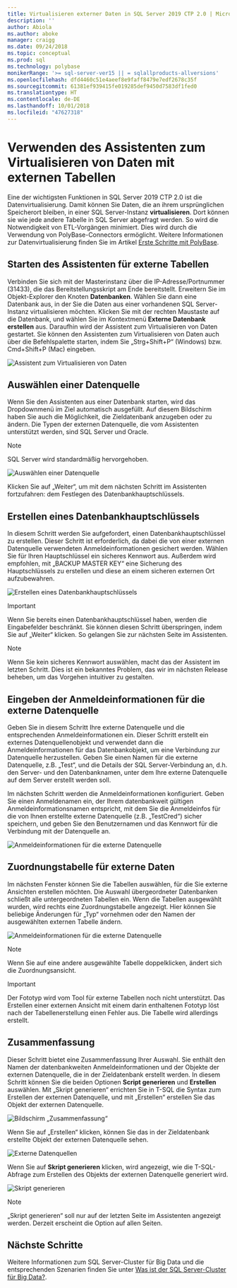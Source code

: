 ```yaml
---
title: Virtualisieren externer Daten in SQL Server 2019 CTP 2.0 | Microsoft-Dokumentation
description: ''
author: Abiola
ms.author: aboke
manager: craigg
ms.date: 09/24/2018
ms.topic: conceptual
ms.prod: sql
ms.technology: polybase
monikerRange: '>= sql-server-ver15 || = sqlallproducts-allversions'
ms.openlocfilehash: dfd4460c51e4aeef8e9faff8479e7edf2678c35f
ms.sourcegitcommit: 61381ef939415fe019285def9450d7583df1fed0
ms.translationtype: HT
ms.contentlocale: de-DE
ms.lasthandoff: 10/01/2018
ms.locfileid: "47627318"
---
```

# <a name="use-the-data-external-table-wizard-with-external-tables"></a>Verwenden des Assistenten zum Virtualisieren von Daten mit externen Tabellen

Eine der wichtigsten Funktionen in SQL Server 2019 CTP 2.0 ist die Datenvirtualisierung.  Damit können Sie Daten, die an ihrem ursprünglichen Speicherort bleiben, in einer SQL Server-Instanz **virtualisieren**. Dort können sie wie jede andere Tabelle in SQL Server abgefragt werden. So wird die Notwendigkeit von ETL-Vorgängen minimiert. Dies wird durch die Verwendung von PolyBase-Connectors ermöglicht. Weitere Informationen zur Datenvirtualisierung finden Sie im Artikel [Erste Schritte mit PolyBase](polybase-guide.md).

## <a name="launch-the-external-table-wizard"></a>Starten des Assistenten für externe Tabellen

Verbinden Sie sich mit der Masterinstanz über die IP-Adresse/Portnummer (31433), die das Bereitstellungsskript am Ende bereitstellt. Erweitern Sie im Objekt-Explorer den Knoten **Datenbanken**. Wählen Sie dann eine Datenbank aus, in der Sie die Daten aus einer vorhandenen SQL Server-Instanz virtualisieren möchten. Klicken Sie mit der rechten Maustaste auf die Datenbank, und wählen Sie im Kontextmenü **Externe Datenbank erstellen** aus. Daraufhin wird der Assistent zum Virtualisieren von Daten gestartet. Sie können den Assistenten zum Virtualisieren von Daten auch über die Befehlspalette starten, indem Sie „Strg+Shift+P“ (Windows) bzw. Cmd+Shift+P (Mac) eingeben.

![Assistent zum Virtualisieren von Daten](media/data-virtualization/virtualize-data-wizard.png)
## <a name="select-a-data-source"></a>Auswählen einer Datenquelle

Wenn Sie den Assistenten aus einer Datenbank starten, wird das Dropdownmenü im Ziel automatisch ausgefüllt. Auf diesem Bildschirm haben Sie auch die Möglichkeit, die Zieldatenbank anzugeben oder zu ändern. Die Typen der externen Datenquelle, die vom Assistenten unterstützt werden, sind SQL Server und Oracle.

> [!NOTE]
>SQL Server wird standardmäßig hervorgehoben.


![Auswählen einer Datenquelle](media/data-virtualization/select-data-source.png)

Klicken Sie auf „Weiter“, um mit dem nächsten Schritt im Assistenten fortzufahren: dem Festlegen des Datenbankhauptschlüssels.

## <a name="create-database-master-key"></a>Erstellen eines Datenbankhauptschlüssels

In diesem Schritt werden Sie aufgefordert, einen Datenbankhauptschlüssel zu erstellen. Dieser Schritt ist erforderlich, da dabei die von einer externen Datenquelle verwendeten Anmeldeinformationen gesichert werden. Wählen Sie für Ihren Hauptschlüssel ein sicheres Kennwort aus. Außerdem wird empfohlen, mit „BACKUP MASTER KEY“ eine Sicherung des Hauptschlüssels zu erstellen und diese an einem sicheren externen Ort aufzubewahren.

![Erstellen eines Datenbankhauptschlüssels](media/data-virtualization/virtualize-data-master-key.png)

> [!IMPORTANT]
> Wenn Sie bereits einen Datenbankhauptschlüssel haben, werden die Eingabefelder beschränkt. Sie können diesen Schritt überspringen, indem Sie auf „Weiter“ klicken. So gelangen Sie zur nächsten Seite im Assistenten.

> [!NOTE]
> Wenn Sie kein sicheres Kennwort auswählen, macht das der Assistent im letzten Schritt. Dies ist ein bekanntes Problem, das wir im nächsten Release beheben, um das Vorgehen intuitiver zu gestalten.

## <a name="enter-the-external-data-source-credentials"></a>Eingeben der Anmeldeinformationen für die externe Datenquelle

Geben Sie in diesem Schritt Ihre externe Datenquelle und die entsprechenden Anmeldeinformationen ein. Dieser Schritt erstellt ein externes Datenquellenobjekt und verwendet dann die Anmeldeinformationen für das Datenbankobjekt, um eine Verbindung zur Datenquelle herzustellen. Geben Sie einen Namen für die externe Datenquelle, z.B. „Test“, und die Details der SQL Server-Verbindung an, d.h. den Server- und den Datenbanknamen, unter dem Ihre externe Datenquelle auf dem Server erstellt werden soll.

Im nächsten Schritt werden die Anmeldeinformationen konfiguriert. Geben Sie einen Anmeldenamen ein, der Ihrem datenbankweit gültigen Anmeldeinformationsnamen entspricht, mit dem Sie die Anmeldeinfos für die von Ihnen erstellte externe Datenquelle (z.B. „TestCred“) sicher speichern, und geben Sie den Benutzernamen und das Kennwort für die Verbindung mit der Datenquelle an.

![Anmeldeinformationen für die externe Datenquelle](media/data-virtualization/data-source-credentials.png)

## <a name="external-data-table-mapping"></a>Zuordnungstabelle für externe Daten

Im nächsten Fenster können Sie die Tabellen auswählen, für die Sie externe Ansichten erstellen möchten. Die Auswahl übergeordneter Datenbanken schließt alle untergeordneten Tabellen ein. Wenn die Tabellen ausgewählt wurden, wird rechts eine Zuordnungstabelle angezeigt. Hier können Sie beliebige Änderungen für „Typ“ vornehmen oder den Namen der ausgewählten externen Tabelle ändern.

![Anmeldeinformationen für die externe Datenquelle](media/data-virtualization/data-table-mapping.png)

> [!NOTE]
>Wenn Sie auf eine andere ausgewählte Tabelle doppelklicken, ändert sich die Zuordnungsansicht.

> [!IMPORTANT]
>Der Fototyp wird vom Tool für externe Tabellen noch nicht unterstützt. Das Erstellen einer externen Ansicht mit einem darin enthaltenen Fototyp löst nach der Tabellenerstellung einen Fehler aus. Die Tabelle wird allerdings erstellt.

## <a name="summary"></a>Zusammenfassung

Dieser Schritt bietet eine Zusammenfassung Ihrer Auswahl. Sie enthält den Namen der datenbankweiten Anmeldeinformationen und der Objekte der externen Datenquelle, die in der Zieldatenbank erstellt werden. In diesem Schritt können Sie die beiden Optionen **Script generieren** und **Erstellen** auswählen. Mit „Skript generieren“ errichten Sie in T-SQL die Syntax zum Erstellen der externen Datenquelle, und mit „Erstellen“ erstellen Sie das Objekt der externen Datenquelle.

![Bildschirm „Zusammenfassung“](media/data-virtualization/virtualize-data-summary.png)

Wenn Sie auf „Erstellen“ klicken, können Sie das in der Zieldatenbank erstellte Objekt der externen Datenquelle sehen.

![Externe Datenquellen](media/data-virtualization/external-data-sources.png)

Wenn Sie auf **Skript generieren** klicken, wird angezeigt, wie die T-SQL-Abfrage zum Erstellen des Objekts der externen Datenquelle generiert wird.

![Skript generieren](media/data-virtualization/generated-script.png)

> [!NOTE]
> „Skript generieren“ soll nur auf der letzten Seite im Assistenten angezeigt werden. Derzeit erscheint die Option auf allen Seiten.

## <a name="next-steps"></a>Nächste Schritte

Weitere Informationen zum SQL Server-Cluster für Big Data und die entsprechenden Szenarien finden Sie unter [Was ist der SQL Server-Cluster für Big Data?](../../big-data-cluster/big-data-cluster-overview.md).
